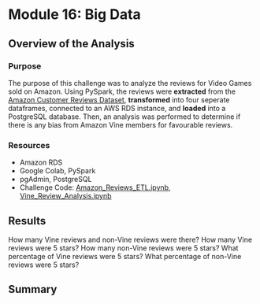 # Module 16: Big Data

## Overview of the Analysis

### Purpose
The purpose of this challenge was to analyze the reviews for Video Games sold on Amazon. Using PySpark, the reviews were **extracted** from the [Amazon Customer Reviews Dataset](https://s3.amazonaws.com/amazon-reviews-pds/tsv/index.txt), **transformed** into four seperate dataframes, connected to an AWS RDS instance, and **loaded** into a PostgreSQL database. Then, an analysis was performed to determine if there is any bias from Amazon Vine members for favourable reviews. 

### Resources
* Amazon RDS
* Google Colab, PySpark
* pgAdmin, PostgreSQL
* Challenge Code: [Amazon_Reviews_ETL.ipynb](https://github.com/daniel-sh-au/UofT_DataBC_Module16_Amazon_Vine_Analysis/blob/main/Amazon_Reviews_ETL.ipynb), [Vine_Review_Analysis.ipynb](https://github.com/daniel-sh-au/UofT_DataBC_Module16_Amazon_Vine_Analysis/blob/main/Vine_Review_Analysis.ipynb)

## Results

How many Vine reviews and non-Vine reviews were there?
How many Vine reviews were 5 stars? How many non-Vine reviews were 5 stars?
What percentage of Vine reviews were 5 stars? What percentage of non-Vine reviews were 5 stars?



## Summary
